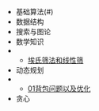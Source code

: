 * 基础算法(#)
* 数据结构
* 搜索与图论
* 数学知识
* * [埃氏筛法和线性筛](docs/算法/数学知识/docs1)
* 动态规划
* * [01背包问题以及优化](docs/算法/动态规划/docs1)
* 贪心